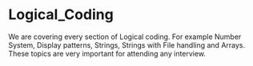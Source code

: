 # Logical_Coding
We are covering every section of Logical coding. For example Number System, Display patterns, Strings, Strings with File handling and Arrays. These topics are very important for attending any interview.
